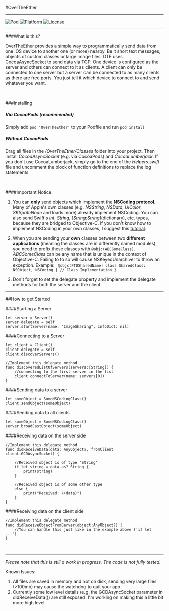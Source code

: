 #OverTheEther

---
[![Pod](https://img.shields.io/badge/pod-v0.3.1-green.svg)](http://cocoapods.org/pods/OverTheEther)
[![Platform](https://img.shields.io/badge/Platform-iOS-lightgray.svg)](https://github.com/JojoSc/OverTheEther)
[![License](https://img.shields.io/badge/License-MIT-green.svg)](https://en.wikipedia.org/wiki/MIT_License)

---

###What is this?

OverTheEther provides a simple way to programmatically send data from one iOS device to another one (or more) nearby. Be it short text messages, objects of custom classes or large image files. OTE uses CocoaAsyncSocket to send data via TCP. One device is configured as the server and others can connect to it as clients. A client can only be connected to one server but a server can be connected to as many clients as there are free ports. You just tell it which device to connect to and send whatever you want.


<br>

###Installing

##### Via CocoaPods (recommended)

Simply add `pod 'OverTheEther'` to your Podfile and run `pod install`

##### Without CocoaPods

Drag all files in the */OverTheEther/Classes* folder into your project. Then install *CocoaAsyncSocket* (e.g. via CocoaPods) and *CocoaLumberjack*. If you don't use CocoaLumberjack, simply go to the end of the *Helpers.swift* file and uncomment the block of function definitions to replace the log statements.

<br>

####Important Notice

1. You can **only** send objects which implement the **NSCoding protocol**. Many of Apple's own classes (e.g. *NSString*, *NSData*, *UIColor*, *SKSpriteNode* and loads more) already implement NSCoding. You can also send Swift's *Int*, *String*, *[String:String]*(dictionary), etc. types, because they are bridged to Objective-C. If you don't know how to implement NSCoding in your own classes, I suggest this [tutorial](http://nshipster.com/nscoding/). 

2. When you are sending your **own** classes between two **different applications** (meaning the classes are in differently named modules), you need to prefix these classes with `@objc(ABCSomeClass)`. *ABCSomeClass* can be any name that is unique in the context of Objective-C. Failing to to so will cause NSKeyedUnarchiver to throw an exception. Example:  `
@objc(FTDSharedName) class SharedClass: NSObject, NSCoding {
    // Class Implementation
}`

3. Don't forget to set the delegate property and implement the delegate methods for both the server and the client. 


---

##How to get Started 




####Starting a Server

    let server = Server()
    server.delegate = self    
    server.startServer(name: "ImageSharing", infoDict: nil)
    
    
####Connecting to a Server

    let client = Client()
    client.delegate = self
    client.discoverServers()
    
    //Implement this delegate method
    func discoveredListOfServers(servers:[String]) {
        //connecting to the first server in the list
        client.connectToServer(name: servers[0])
    }
    
    
####Sending data to a server

    let someObject = SomeNSCodingClass()
    client.sendObject(someObject)
    
    
####Sending data to all clients

	let someObject = SomeNSCodingClass()
	server.broadCastObject(someObject)
    
####Receiving data on the server side

    //Implement this delegate method
    func didReceiveData(data: AnyObject?, fromClient client:GCDAsyncSocket) {
    
    	//Received object is of type 'String'
        if let string = data as? String {
            print(string)
        }
        
        //Received object is of some other type
        else {
            print("Received: \(data)")
        }
    }
    

####Receiving data on the client side

	//Implement this delegate method
	func didReceiveObjectFromServer(object:AnyObject?) {
        //You can handle this just like in the example above ('if let ...')
    }
    
<br>

---

*Please note that this is still a work in progress. The code is not fully tested.*


Known Issues:


1. All files are saved in memory and not on disk, sending very large files (>100mb) may cause the watchdog to quit your app.
2. Currently some low level details (e.g. the GCDAsyncSocket parameter in didReceiveData()) are still exposed. I'm working on making this a little bit more high level.
